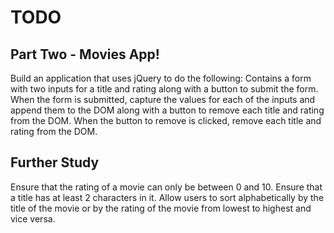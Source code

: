 # TODO

## Part Two - Movies App!
Build an application that uses jQuery to do the following:
Contains a form with two inputs for a title and rating along with a button to submit the form.
When the form is submitted, capture the values for each of the inputs and append them to the DOM along with a button to remove each title and rating from the DOM.
When the button to remove is clicked, remove each title and rating from the DOM.

## Further Study
Ensure that the rating of a movie can only be between 0 and 10.
Ensure that a title has at least 2 characters in it.
Allow users to sort alphabetically by the title of the movie or by the rating of the movie from lowest to highest and vice versa.